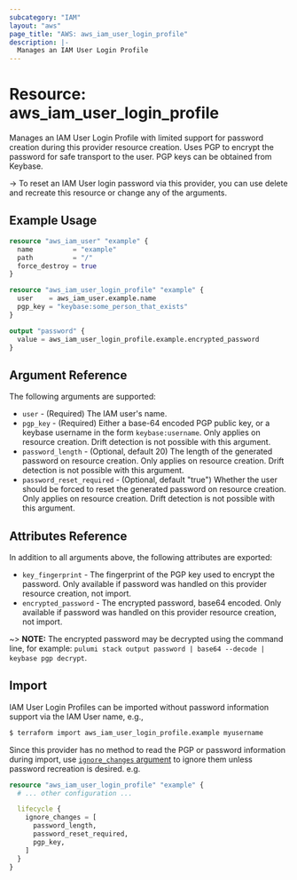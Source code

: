 ```yaml
---
subcategory: "IAM"
layout: "aws"
page_title: "AWS: aws_iam_user_login_profile"
description: |-
  Manages an IAM User Login Profile
---
```


# Resource: aws_iam_user_login_profile

Manages an IAM User Login Profile with limited support for password creation during this provider resource creation. Uses PGP to encrypt the password for safe transport to the user. PGP keys can be obtained from Keybase.

-> To reset an IAM User login password via this provider, you can use delete and recreate this resource or change any of the arguments.

## Example Usage

```terraform
resource "aws_iam_user" "example" {
  name          = "example"
  path          = "/"
  force_destroy = true
}

resource "aws_iam_user_login_profile" "example" {
  user    = aws_iam_user.example.name
  pgp_key = "keybase:some_person_that_exists"
}

output "password" {
  value = aws_iam_user_login_profile.example.encrypted_password
}
```

## Argument Reference

The following arguments are supported:

* `user` - (Required) The IAM user's name.
* `pgp_key` - (Required) Either a base-64 encoded PGP public key, or a keybase username in the form `keybase:username`. Only applies on resource creation. Drift detection is not possible with this argument.
* `password_length` - (Optional, default 20) The length of the generated password on resource creation. Only applies on resource creation. Drift detection is not possible with this argument.
* `password_reset_required` - (Optional, default "true") Whether the user should be forced to reset the generated password on resource creation. Only applies on resource creation. Drift detection is not possible with this argument.

## Attributes Reference

In addition to all arguments above, the following attributes are exported:

* `key_fingerprint` - The fingerprint of the PGP key used to encrypt the password. Only available if password was handled on this provider resource creation, not import.
* `encrypted_password` - The encrypted password, base64 encoded. Only available if password was handled on this provider resource creation, not import.

~> **NOTE:** The encrypted password may be decrypted using the command line,
   for example: `pulumi stack output password | base64 --decode | keybase pgp decrypt`.

## Import

IAM User Login Profiles can be imported without password information support via the IAM User name, e.g.,

```sh
$ terraform import aws_iam_user_login_profile.example myusername
```

Since this provider has no method to read the PGP or password information during import, use [`ignore_changes` argument](https://www.pulumi.com/docs/intro/concepts/programming-model/#ignorechanges) to ignore them unless password recreation is desired. e.g.

```terraform
resource "aws_iam_user_login_profile" "example" {
  # ... other configuration ...

  lifecycle {
    ignore_changes = [
      password_length,
      password_reset_required,
      pgp_key,
    ]
  }
}
```
